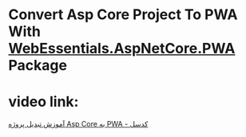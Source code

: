 # Convert Asp Core Project To PWA With [WebEssentials.AspNetCore.PWA](https://www.nuget.org/packages/WebEssentials.AspNetCore.PWA) Package
# video link:
[آموزش تبدیل پروژه Asp Core به PWA - کدسل](https://codecell.ir/course/d071?utm_source=github&utm_medium=Readme&utm_campaign=gitMarketing)
